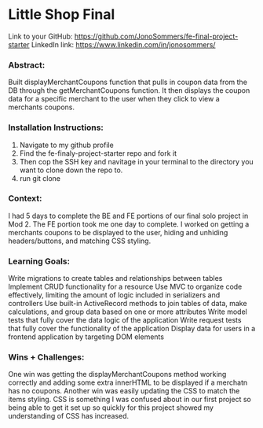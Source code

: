 # Little Shop Final

Link to your GitHub: https://github.com/JonoSommers/fe-final-project-starter 
LinkedIn link: https://www.linkedin.com/in/jonosommers/

### Abstract:
Built displayMerchantCoupons function that pulls in coupon data from the DB through the getMerchantCoupons function. It then displays the coupon data for a specific merchant to the user when they click to view a merchants coupons.

### Installation Instructions:
1) Navigate to my github profile
2) Find the fe-finaly-project-starter repo and fork it
3) Then cop the SSH key and navitage in your terminal to the directory you want to clone down the repo to.
4) run git clone <paste ssh key here>

### Context:
I had 5 days to complete the BE and FE portions of our final solo project in Mod 2. The FE portion took me one day to complete. I worked on getting a merchants coupons to be displayed to the user, hiding and unhiding headers/buttons, and matching CSS styling.

### Learning Goals:
Write migrations to create tables and relationships between tables
Implement CRUD functionality for a resource
Use MVC to organize code effectively, limiting the amount of logic included in serializers and controllers
Use built-in ActiveRecord methods to join tables of data, make calculations, and group data based on one or more attributes
Write model tests that fully cover the data logic of the application
Write request tests that fully cover the functionality of the application
Display data for users in a frontend application by targeting DOM elements

### Wins + Challenges:
One win was getting the displayMerchantCoupons method working correctly and adding some extra innerHTML to be displayed if a merchatn has no coupons.
Another win was easily updating the CSS to match the items styling. CSS is something I was confused about in our first project so being able to get it set up so quickly for this project showed my understanding of CSS has increased.
